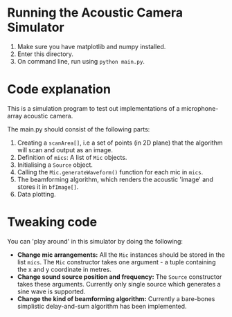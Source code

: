 # Running the Acoustic Camera Simulator

1. Make sure you have matplotlib and numpy installed.
2. Enter this directory.
3. On command line, run using `python main.py`.

# Code explanation

This is a simulation program to test out implementations of a microphone-array acoustic camera.

The main.py should consist of the following parts:

1. Creating a `scanArea[]`, i.e a set of points (in 2D plane) that the algorithm will scan and output as an image.
2. Definition of `mics`: A list of `Mic` objects.
3. Initialising a `Source` object.
4. Calling the `Mic.generateWaveform()` function for each mic in `mics`.
5. The beamforming algorithm, which renders the acoustic 'image' and stores it in `bfImage[]`.
6. Data plotting. 

# Tweaking code

You can 'play around' in this simulator by doing the following:

* **Change mic arrangements:** All the `Mic` instances should be stored in the list `mics`. The `Mic` constructor takes one argument - a tuple containing the x and y coordinate in metres. 
* **Change sound source position and frequency:** The `Source` constructor takes these arguments. Currently only single source which generates a sine wave is supported. 
* **Change the kind of beamforming algorithm:** Currently a bare-bones simplistic delay-and-sum algorithm has been implemented.

